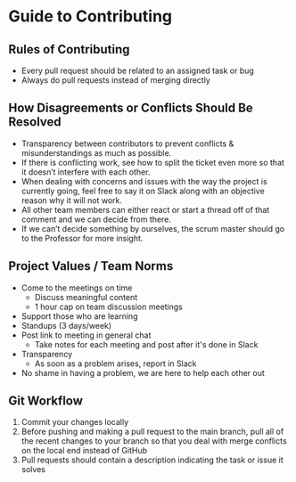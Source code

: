 # Guide to Contributing

## Rules of Contributing
- Every pull request should be related to an assigned task or bug
- Always do pull requests instead of merging directly

## How Disagreements or Conflicts Should Be Resolved
- Transparency between contributors to prevent conflicts & misunderstandings as much as possible.
- If there is conflicting work, see how to split the ticket even more so that it doesn’t interfere with each other.
- When dealing with concerns and issues with the way the project is currently going, feel free to say it on Slack along with an objective reason why it will not work.
- All other team members can either react or start a thread off of that comment and we can decide from there.
- If we can’t decide something by ourselves, the scrum master should go to the Professor for more insight.

## Project Values / Team Norms
- Come to the meetings on time 
    - Discuss meaningful content
    - 1 hour cap on team discussion meetings
- Support those who are learning 
- Standups (3 days/week)
- Post link to meeting in general chat
    - Take notes for each meeting and post after it's done in Slack
- Transparency
    - As soon as a problem arises, report in Slack
- No shame in having a problem, we are here to help each other out

## Git Workflow
1. Commit your changes locally
2. Before pushing and making a pull request to the main branch, pull all of the recent changes to your branch so that you deal with merge conflicts on the local end instead of GitHub
3. Pull requests should contain a description indicating the task or issue it solves
